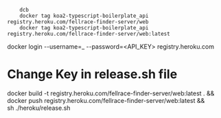         dcb
        docker tag koa2-typescript-boilerplate_api registry.heroku.com/fellrace-finder-server/web
        docker tag koa2-typescript-boilerplate_api registry.heroku.com/fellrace-finder-server/web:latest

docker login --username=_ --password=<API_KEY> registry.heroku.com     

# Change Key in release.sh file

docker build -t registry.heroku.com/fellrace-finder-server/web:latest . && \
docker push registry.heroku.com/fellrace-finder-server/web:latest && \
sh ./heroku/release.sh

